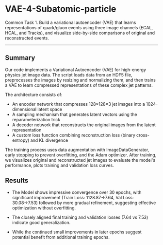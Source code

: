 # VAE-4-Subatomic-particle

Common Task 1. Build a variational autoencoder (VAE) that learns representations of quark/gluon events using three image channels (ECAL, HCAL, and Tracks), and visualize side-by-side comparisons of original and reconstructed events.

---

## Summary 

Our code implements a Variational Autoencoder (VAE) for high-energy physics jet image data. The script loads data from an HDF5 file, preprocesses the images by resizing and normalizing them, and then trains a VAE to learn compressed representations of these complex jet patterns.

The architecture consists of:

+ An encoder network that compresses 128×128×3 jet images into a 1024-dimensional latent space
+ A sampling mechanism that generates latent vectors using the reparameterization trick
+ A decoder network that reconstructs the original images from the latent representation
+ A custom loss function combining reconstruction loss (binary cross-entropy) and KL divergence

The training process uses data augmentation with ImageDataGenerator, early stopping to prevent overfitting, and the Adam optimizer. After training, we visualizes original and reconstructed jet images to evaluate the model's performance, plots training and validation loss curves.


## Results 

+ The Model shows impressive convergence over 30 epochs, with significant improvement (Train Loss: 1128.87→7.64, Val Loss: 30.08→7.53) followed by more gradual refinement, suggesting effective optimization without overfitting.

+ The closely aligned final training and validation losses (7.64 vs 7.53) indicate good generalization.

+ While the continued small improvements in later epochs suggest potential benefit from additional training epochs.
